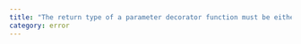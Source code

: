 ```yaml
---
title: "The return type of a parameter decorator function must be either 'void' or 'any'."
category: error
---
```

